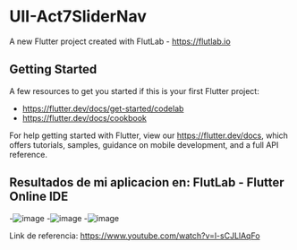 # UII-Act7SliderNav

A new Flutter project created with FlutLab - https://flutlab.io

## Getting Started

A few resources to get you started if this is your first Flutter project:

- https://flutter.dev/docs/get-started/codelab
- https://flutter.dev/docs/cookbook

For help getting started with Flutter, view our
https://flutter.dev/docs, which offers tutorials,
samples, guidance on mobile development, and a full API reference.

## Resultados de mi aplicacion en: FlutLab - Flutter Online IDE
-![image](https://github.com/EdgarM128/UII_Act7_TabBar/assets/145927073/ad85ec56-8103-41b6-8a18-0a45b3dc2503)
-![image](https://github.com/EdgarM128/UII_Act7_TabBar/assets/145927073/3368608a-1a90-4dc5-aae1-734b7a0adf0b)
-![image](https://github.com/EdgarM128/UII_Act7_TabBar/assets/145927073/d1365a92-f2a2-4ed8-87f6-73d50e30e3df)

Link de referencia: https://www.youtube.com/watch?v=l-sCJLlAqFo
